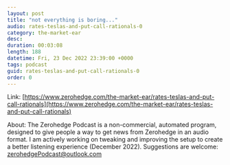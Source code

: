 ```yaml
---
layout: post
title: "not everything is boring..."
audio: rates-teslas-and-put-call-rationals-0
category: the-market-ear
desc: 
duration: 00:03:08
length: 188
datetime: Fri, 23 Dec 2022 23:39:00 +0000
tags: podcast
guid: rates-teslas-and-put-call-rationals-0
order: 0
---
```



Link: [https://www.zerohedge.com/the-market-ear/rates-teslas-and-put-call-rationals](https://www.zerohedge.com/the-market-ear/rates-teslas-and-put-call-rationals)

About: The Zerohedge Podcast is a non-commercial, automated program, designed to give people a way to get news from Zerohedge in an audio format.  I am actively working on tweaking and improving the setup to create a better listening experience (December 2022).  Suggestions are welcome: [zerohedgePodcast@outlook.com](mailto:zerohedgePodcast@outlook.com)